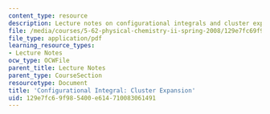 ```yaml
---
content_type: resource
description: Lecture notes on configurational integrals and cluster expansion.
file: /media/courses/5-62-physical-chemistry-ii-spring-2008/129e7fc69f985400e614710083061491_19_562ln08.pdf
file_type: application/pdf
learning_resource_types:
- Lecture Notes
ocw_type: OCWFile
parent_title: Lecture Notes
parent_type: CourseSection
resourcetype: Document
title: 'Configurational Integral: Cluster Expansion'
uid: 129e7fc6-9f98-5400-e614-710083061491
---
```

